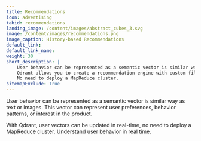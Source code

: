 ```yaml
---
title: Recommendations
icon: advertising
tabid: recommendations
landing_image: /content/images/abstract_cubes_3.svg
image: /content/images/recommendations.png
image_caption: History-based Recommendations
default_link: 
default_link_name: 
weight: 30
short_description: |
    User behavior can be represented as a semantic vector is similar way as text or images.
    Qdrant allows you to create a recommendation engine with custom filters and real-time updates.
    No need to deploy a MapReduce cluster.
sitemapExclude: True
---
```


User behavior can be represented as a semantic vector is similar way as text or images.
This vector can represent user preferences, behavior patterns, or interest in the product.



With Qdrant, user vectors can be updated in real-time, no need to deploy a MapReduce cluster.
Understand user behavior in real time.